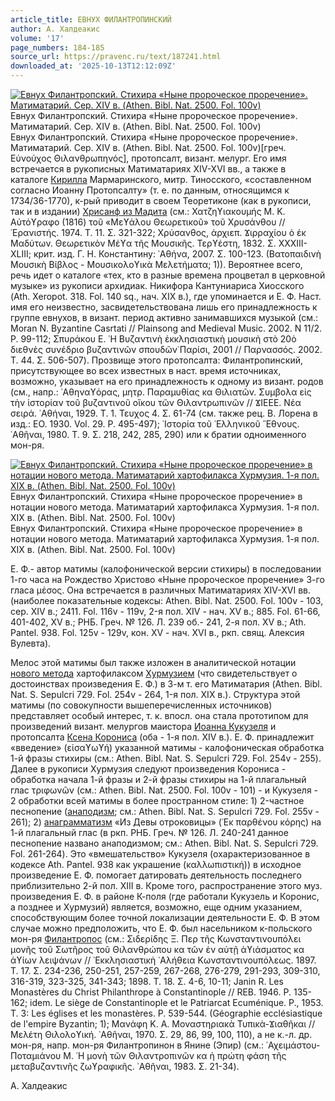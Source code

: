 ```yaml
---
article_title: ЕВНУХ ФИЛАНТРОПИНСКИЙ
author: А. Халдеакис
volume: '17'
page_numbers: 184-185
source_url: https://pravenc.ru/text/187241.html
downloaded_at: '2025-10-13T12:12:09Z'
---
```


[![Евнух Филантропский. Стихира «Ныне пророческое проречение». Матиматарий. Сер. XIV в. (Athen. Bibl. Nat. 2500. Fol. 100v)](https://pravenc.ru/data/564/492/1234/i200.jpg "Кликните для увеличения картинки")](https://pravenc.ru/data/564/492/1234/i400.jpg)Евнух Филантропский. Стихира «Ныне пророческое проречение». Матиматарий. Сер. XIV в. (Athen. Bibl. Nat. 2500. Fol. 100v)  
Евнух Филантропский. Стихира «Ныне пророческое проречение». Матиматарий. Сер. XIV в. (Athen. Bibl. Nat. 2500. Fol. 100v)[греч. Εὐνούχος Θιλανθρωπηνός], протопсалт, визант. мелург. Его имя встречается в рукописных Матиматариях XIV-XVI вв., а также в каталоге [Кирилла](https://pravenc.ru/text/Кирилл.html) Мармаринского, митр. Тиносского, «составленном согласно Иоанну Протопсалту» (т. е. по данным, относящимся к 1734/36-1770), к-рый приводит в своем Теоретиконе (как в рукописи, так и в издании) [Хрисанф из Мадита](<https://pravenc.ru/text/Хрисанф из Мадита.html>) (см.: Χατζηϒιακουμής Μ. Κ. Αὐτόϒραφο (1816) τοῦ «Μεϒάλου Θεωρετικοῦ» τοῦ Χρυσάνθου // ᾿Ερανιστής. 1974. Τ. 11. Σ. 321-322; Χρύσανθος, ἀρχιεπ. Ϫιρραχίου ὁ ἐκ Μαδύτων. Θεωρετικὸν Μέϒα τῆς Μουσικῆς. Τερϒέστη, 1832. Σ. XXXIII-XLIII; крит. изд. Г. Н. Константину: ᾿Αθήνα, 2007. Σ. 100-123. (Βατοπαιδινὴ Μουσικὴ Βίβλος - Μουσικολοϒικὰ Μελετήματα; 1)). Вероятнее всего, речь идет о каталоге «тех, кто в разные времена процветал в церковной музыке» из рукописи архидиак. Никифора Кантуниариса Хиосского (Ath. Xeropot. 318. Fol. 140 sq., нач. XIX в.), где упоминается и Е. Ф. Наст. имя его неизвестно, засвидетельствована лишь его принадлежность к группе евнухов, в визант. период активно занимавшихся музыкой (см.: Moran N. Byzantine Casrtati // Plainsong and Medieval Music. 2002. N 11/2. P. 99-112; Σπυράκου Ε. ῾Η Βυζαντινὴ ἐκκλησιαστικὴ μουσικὴ στὸ 20ὸ διεθνὲς συνέδριο βυζαντινῶν σπουδῶν̇ Παρίσι, 2001 // Παρνασσός. 2002. Τ. 44. Σ. 506-507). Прозвище этого протопсалта: Филантропинский, присутствующее во всех известных в наст. время источниках, возможно, указывает на его принадлежность к одному из визант. родов (см., напр.: ᾿Αθηναϒόρας, μητρ. Παραμυθίας κα Θιλιατῶν. Συμβολα εἰς τὴν ἱστορίαν τοῦ βυζαντινοῦ οἴκου τῶν Θιλαντρωπινῶν // ϪΙΕΕΕ. Νέα σειρά. ᾿Αθήναι, 1929. Τ. 1. Τευχος 4. Σ. 61-74 (см. также рец. В. Лорена в изд.: EO. 1930. Vol. 29. P. 495-497); ῾Ιστορία τοῦ ῾Ελληνικοῦ ῎Εθνους. ᾿Αθῆναι, 1980. Τ. 9. Σ. 218, 242, 285, 290) или к братии одноименного мон-ря.

[![Евнух Филантропский. Стихира «Ныне пророческое проречение» в нотации нового метода. Матиматарий хартофилакса Хурмузия. 1-я пол. XIX в. (Athen. Bibl. Nat. 2500. Fol. 100v)](https://pravenc.ru/data/586/492/1234/i200.jpg "Кликните для увеличения картинки")](https://pravenc.ru/data/586/492/1234/i400.jpg)Евнух Филантропский. Стихира «Ныне пророческое проречение» в нотации нового метода. Матиматарий хартофилакса Хурмузия. 1-я пол. XIX в. (Athen. Bibl. Nat. 2500. Fol. 100v)  
Евнух Филантропский. Стихира «Ныне пророческое проречение» в нотации нового метода. Матиматарий хартофилакса Хурмузия. 1-я пол. XIX в. (Athen. Bibl. Nat. 2500. Fol. 100v)

Е. Ф.- автор матимы (калофонической версии стихиры) в последовании 1-го часа на Рождество Христово «Ныне пророческое проречение» 3-го гласа μέσος. Она встречается в различных Матиматариях XIV-XVI вв. (наиболее показательные кодексы: Athen. Bibl. Nat. 2500. Fol. 100v - 103, сер. XIV в.; 2411. Fol. 116v - 119v, 2-я пол. XIV - нач. XV в.; 885. Fol. 61-66, 401-402, XV в.; РНБ. Греч. № 126. Л. 239 об.- 241, 2-я пол. XV в.; Ath. Pantel. 938. Fol. 125v - 129v, кон. XV - нач. XVI в., ркп. свящ. Алексия Вулевта).

Мелос этой матимы был также изложен в аналитической нотации [нового метода](<https://pravenc.ru/text/нового метода.html>) хартофилаксом [Хурмузием](https://pravenc.ru/text/Хурмузием.html) (что свидетельствует о достоинствах произведения Е. Ф.) в 3-м т. его Матиматария (Athen. Bibl. Nat. S. Sepulcri 729. Fol. 254v - 264, 1-я пол. XIX в.). Структура этой матимы (по совокупности вышеперечисленных источников) представляет особый интерес, т. к. впосл. она стала прототипом для произведений визант. мелургов маистора [Иоанна Кукузеля](<https://pravenc.ru/text/Иоанна Кукузеля.html>) и протопсалта [Ксена Корониса](<https://pravenc.ru/text/Ксена Корониса.html>) (оба - 1-я пол. XIV в.). Е. Ф. принадлежит «введение» (εἰσαϒωϒή) указанной матимы - калофоническая обработка 1-й фразы стихиры (см.: Athen. Bibl. Nat. S. Sepulcri 729. Fol. 254v - 255). Далее в рукописи Хурмузия следуют произведения Корониса - обработка начала 1-й фразы и 2-й фразы стихиры на 1-й плагальный глас τριφωνῶν (см.: Athen. Bibl. Nat. 2500. Fol. 100v - 101) - и Кукузеля - 2 обработки всей матимы в более пространном стиле: 1) 2-частное песнопение ([анаподизм](https://pravenc.ru/text/анаподизм.html); см.: Athen. Bibl. Nat. S. Sepulcri 729. Fol. 255v - 261); 2) [анаграмматизм](https://pravenc.ru/text/анаграмматизм.html) «Из Девы отроковицы» (᾿Εκ παρθένου κόρης) на 1-й плагальный глас (в ркп. РНБ. Греч. № 126. Л. 240-241 данное песнопение названо анаподизмом; см.: Athen. Bibl. Nat. S. Sepulcri 729. Fol. 261-264). Это «вмешательство» Кукузеля (охарактеризованное в кодексе Ath. Pantel. 938 как украшение (καλλωπιστική)) в исходное произведение Е. Ф. помогает датировать деятельность последнего приблизительно 2-й пол. XIII в. Кроме того, распространение этого муз. произведения Е. Ф. в районе К-поля (где работали Кукузель и Коронис, а позднее и Хурмузий) является, возможно, еще одним указанием, способствующим более точной локализации деятельности Е. Ф. В этом случае можно предположить, что Е. Ф. был насельником к-польского мон-ря [Филантропос](https://pravenc.ru/text/Филантропос.html) (см.: Σιδερίδης Ξ. Περ τῆς Κωνσταντινουπόλει μονῆς τοῦ Σωτῆρος τοῦ Θιλανθρώπου κα τῶν ἐν αὐτῇ ἁϒιάσματος κα ἁϒίων λειψάνων // ᾿Εκκλησιαστικὴ ᾿Αλήθεια Κωνσταντινουπόλεως. 1897. Τ. 17. Σ. 234-236, 250-251, 257-259, 267-268, 276-279, 291-293, 309-310, 316-319, 323-325, 341-343; 1898. Τ. 18. Σ. 4-6, 10-11; Janin R. Les Monastères du Christ Philanthrope à Constantinople // REB. 1946. P. 135-162; idem. Le siège de Constantinople et le Patriarcat Ecuménique. P., 1953. T. 3: Les églises et les monastères. P. 539-544. (Géographie ecclésiastique de l'empire Byzantin; 1); Μανάφη Κ. Α. Μοναστηριακὰ Τυπικὰ-Ϫιαθῆκαι // Μελέτη Θιλολοϒική. ᾿Αθῆναι, 1970. Σ. 29, 86, 99, 100, 110), а не к.-л. др. мон-ря, напр. мон-ря Филантропинон в Янине (Эпир) (см.: ᾿Αχειμάστου-Ποταμιάνου Μ. ῾Η μονὴ τῶν Θιλαντροπινῶν κα ἡ πρώτη φάση τῆς μεταβυζαντινῆς ζωϒραφικῆς. ᾿Αθῆναι, 1983. Σ. 21-34).

А. Халдеакис
